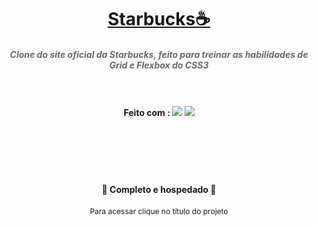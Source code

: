 <h1 align="center"><a href="http://diego-quiz.great-site.net/starbucks/">Starbucks☕</a></h1>

<h5 align="center" style="color:#696969;">Clone do site oficial da Starbucks, feito para treinar as habilidades de Grid e Flexbox do CSS3<br><br><br></h5>
<h4 align="center">
Feito com : <img src="https://img.shields.io/static/v1?label=&message=HTML5&color=FFF&style=for-the-badge&logo=html5"/>
<img src="https://img.shields.io/static/v1?label=&message=CSS3&color=1572B6&style=for-the-badge&logo=css3"/></h4><br><br><br><br>


<h4 align="center">  🚀  Completo e hospedado  🚀</h4>
<p align="center" style="font-size:12px">Para acessar clique no título do projeto</p>